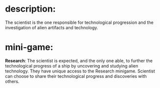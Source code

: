 # description:
The scientist is the one responsible for technological progression and the investigation of alien artifacts and technology.

# mini-game:
**Research**: The scientist is expected, and the only one able, to further the technological progress of a ship by uncovering and studying alien technology. They have unique access to the Research minigame. Scientist can choose to share their technological progress and discoveries with others. 